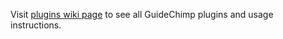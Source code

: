 Visit [plugins wiki page](https://github.com/Labs64/GuideChimp/wiki/Plugins) to see all GuideChimp plugins and usage instructions.
